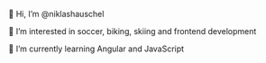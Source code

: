 👋 Hi, I’m @niklashauschel

👀 I’m interested in soccer, biking, skiing and frontend development

🌱 I’m currently learning Angular and JavaScript 
